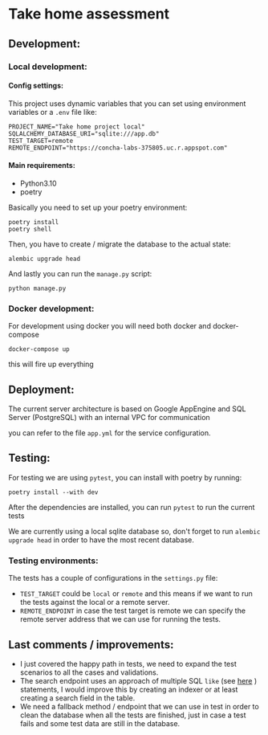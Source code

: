 # Take home assessment


## Development:

### Local development:
#### Config settings:
This project uses dynamic variables that you can set using environment variables or a `.env` file like:

```text
PROJECT_NAME="Take home project local"
SQLALCHEMY_DATABASE_URI="sqlite:///app.db"
TEST_TARGET=remote
REMOTE_ENDPOINT="https://concha-labs-375805.uc.r.appspot.com"
```

####  Main requirements:
- Python3.10
- poetry

Basically you need to set up your poetry environment:

```shell
poetry install
poetry shell
```

Then, you have to create / migrate the database to the actual state:

```shell
alembic upgrade head 
```

And lastly you can run the `manage.py` script:
```shell
python manage.py
```

### Docker development:

For development using docker you will need both docker and docker-compose

```shell
docker-compose up
```

this will fire up everything


## Deployment:
The current server architecture is based on Google AppEngine and SQL Server (PostgreSQL) with an internal VPC for communication

you can refer to the file `app.yml` for the service configuration.

## Testing:
For testing we are using `pytest`, you can install with poetry by running:

```shell
poetry install --with dev
```

After the dependencies are installed, you can run `pytest` to run the current tests

We are currently using a local sqlite database so, don't forget to run `alembic upgrade head` in order to have the most recent database.

### Testing environments:
The tests has a couple of configurations in the `settings.py` file:

- `TEST_TARGET` could be `local` or `remote` and this means if we want to run the tests against the local or a remote server.
- `REMOTE_ENDPOINT` in case the test target is remote we can specify the remote server address that we can use for running the tests.

## Last comments / improvements:

- I just covered the happy path in tests, we need to expand the test scenarios to all the cases and validations.
- The search endpoint uses an approach of multiple SQL `like` (see [here](https://github.com/soloidx/cnch_assestment/blob/c9df17090d5e50fc546e63d6e470817cde8e9564/project/crud/user.py#L11-L24) ) statements, I would improve this by creating an indexer or at least creating a search field in the table.
- We need a fallback method / endpoint that we can use in test in order to clean the database when all the tests are finished, just in case a test fails and some test data are still in the database.
